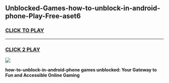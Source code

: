 
## Unblocked-Games-how-to-unblock-in-android-phone-Play-Free-aset6
<h3>
<a href="https://premium76.site?title=how-to-unblock-in-android-phone&ref=21A">CLICK TO PLAY</a></h3>
<hr>

<h3>
<a href="https://premium76.site?title=how-to-unblock-in-android-phone&ref=21A">CLICK 2 PLAY</a>
  
</h3>

<a href="https://premium76.site?title=how-to-unblock-in-android-phone&ref=21A"><img src="https://clearcache.store/games.png"></a>


**how-to-unblock-in-android-phone games unblocked: Your Gateway to Fun and Accessible Online Gaming**
